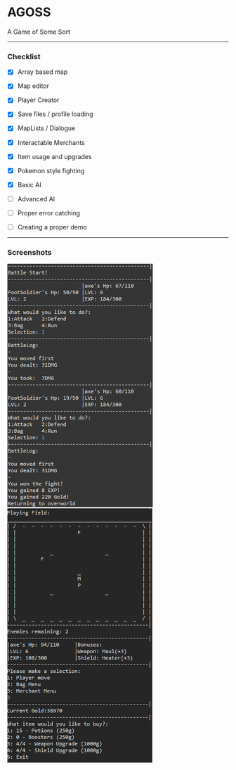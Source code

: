 # AGOSS
A Game of Some Sort

----
### Checklist

- [x] Array based map
- [x] Map editor
- [x] Player Creator
- [x] Save files / profile loading
- [x] MapLists / Dialogue 
- [x] Interactable Merchants
- [x] Item usage and upgrades
- [x] Pokemon style fighting
- [x] Basic AI
- [ ] Advanced AI
- [ ] Proper error catching
- [ ] Creating a proper demo




----
### Screenshots

![ ](/Screenshot2.png) ![ ](/Screenshot3.png)
